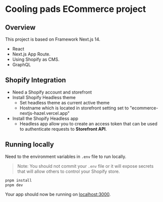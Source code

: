 # Cooling pads ECommerce project

## Overview

This project is based on Framework Next.js 14.

- React
- Next.js App Route.
- Using Shopify as CMS.
- GraphQL

## Shopify Integration

- Need a Shopify account and storefront
- Install Shopify Headless theme
  - Set headless theme as current active theme
  - Hostname which is located in storefront setting set to "ecommerce-nextjs-hazel.vercel.app"
- Install the Shopify Headless app
  - Headless app allow you to create an access token that can be used to authenticate requests to **Storefront API**.

## Running locally

Need to the environment variables in `.env` file to run locally.

> Note: You should not commit your `.env` file or it will expose secrets that will allow others to control your Shopify store.

```bash
pnpm install
pnpm dev
```

Your app should now be running on [localhost:3000](http://localhost:3000/).
